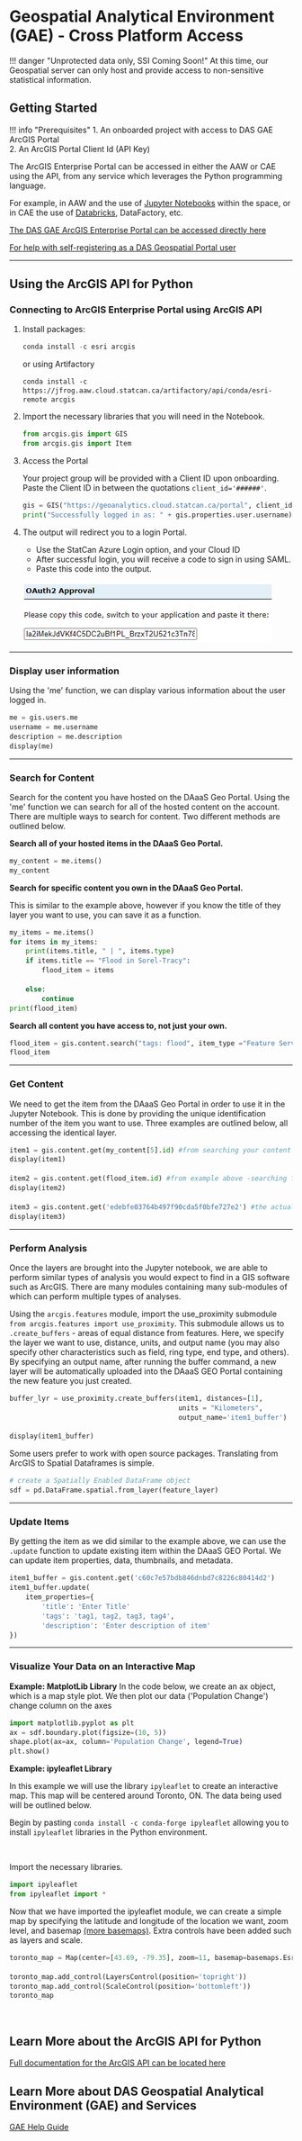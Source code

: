 # Geospatial Analytical Environment (GAE) - Cross Platform Access

<!-- prettier-ignore -->
!!! danger "Unprotected data only, SSI Coming Soon!"
    At this time, our Geospatial server can only host and provide access to non-sensitive statistical information.

## Getting Started

<!-- prettier-ignore -->
!!! info "Prerequisites"
    1. An onboarded project with access to DAS GAE ArcGIS Portal 	
    2. An ArcGIS Portal Client Id (API Key)

The ArcGIS Enterprise Portal can be accessed in either the AAW or CAE using the
API, from any service which leverages the Python programming language.

For example, in AAW and the use of
[Jupyter Notebooks](https://statcan.github.io/aaw/en/1-Experiments/Jupyter/)
within the space, or in CAE the use of
[Databricks](https://statcan.github.io/cae-eac/en/DataBricks/), DataFactory,
etc.

[The DAS GAE ArcGIS Enterprise Portal can be accessed directly here](https://geoanalytics.cloud.statcan.ca/portal)

[For help with self-registering as a DAS Geospatial Portal user](https://statcan.github.io/daaas-dads-geo/english/portal/)

<hr>

## Using the ArcGIS API for Python

### Connecting to ArcGIS Enterprise Portal using ArcGIS API

1. Install packages:

   ```python
   conda install -c esri arcgis
   ```

   or using Artifactory

   ```python3333
   conda install -c https://jfrog.aaw.cloud.statcan.ca/artifactory/api/conda/esri-remote arcgis
   ```

2. Import the necessary libraries that you will need in the Notebook.

   ```python
   from arcgis.gis import GIS
   from arcgis.gis import Item
   ```

3. Access the Portal

   Your project group will be provided with a Client ID upon onboarding. Paste
   the Client ID in between the quotations `client_id='######'`.

   ```python
   gis = GIS("https://geoanalytics.cloud.statcan.ca/portal", client_id=' ')
   print("Successfully logged in as: " + gis.properties.user.username)
   ```

4. The output will redirect you to a login Portal.

   - Use the StatCan Azure Login option, and your Cloud ID
   - After successful login, you will receive a code to sign in using SAML.
   - Paste this code into the output.

   ![OAuth2 Approval](../images/OAuth2Key.png)

<hr>

### Display user information

Using the 'me' function, we can display various information about the user
logged in.

```python
me = gis.users.me
username = me.username
description = me.description
display(me)
```

<hr>

### Search for Content

Search for the content you have hosted on the DAaaS Geo Portal. Using the 'me'
function we can search for all of the hosted content on the account. There are
multiple ways to search for content. Two different methods are outlined below.

**Search all of your hosted items in the DAaaS Geo Portal.**

```python
my_content = me.items()
my_content
```

**Search for specific content you own in the DAaaS Geo Portal.**

This is similar to the example above, however if you know the title of they
layer you want to use, you can save it as a function.

```python
my_items = me.items()
for items in my_items:
    print(items.title, " | ", items.type)
    if items.title == "Flood in Sorel-Tracy":
        flood_item = items

    else:
        continue
print(flood_item)
```

**Search all content you have access to, not just your own.**

```python
flood_item = gis.content.search("tags: flood", item_type ="Feature Service")
flood_item
```

<hr>

### Get Content

We need to get the item from the DAaaS Geo Portal in order to use it in the
Jupyter Notebook. This is done by providing the unique identification number of
the item you want to use. Three examples are outlined below, all accessing the
identical layer.

```python
item1 = gis.content.get(my_content[5].id) #from searching your content above
display(item1)

item2 = gis.content.get(flood_item.id) #from example above -searching for specific content
display(item2)

item3 = gis.content.get('edebfe03764b497f90cda5f0bfe727e2') #the actual content id number
display(item3)
```

<hr>

### Perform Analysis

Once the layers are brought into the Jupyter notebook, we are able to perform
similar types of analysis you would expect to find in a GIS software such as
ArcGIS. There are many modules containing many sub-modules of which can perform
multiple types of analyses. <br/>

Using the `arcgis.features` module, import the use_proximity submodule
`from arcgis.features import use_proximity`. This submodule allows us to
`.create_buffers` - areas of equal distance from features. Here, we specify the
layer we want to use, distance, units, and output name (you may also specify
other characteristics such as field, ring type, end type, and others). By
specifying an output name, after running the buffer command, a new layer will be
automatically uploaded into the DAaaS GEO Portal containing the new feature you
just created. <br/>

```python
buffer_lyr = use_proximity.create_buffers(item1, distances=[1],
                                          units = "Kilometers",
                                          output_name='item1_buffer')

display(item1_buffer)
```

Some users prefer to work with open source packages. Translating from ArcGIS to
Spatial Dataframes is simple.

```python
# create a Spatially Enabled DataFrame object
sdf = pd.DataFrame.spatial.from_layer(feature_layer)
```

<hr>

### Update Items

By getting the item as we did similar to the example above, we can use the
`.update` function to update existing item within the DAaaS GEO Portal. We can
update item properties, data, thumbnails, and metadata.

```python
item1_buffer = gis.content.get('c60c7e57bdb846dnbd7c8226c80414d2')
item1_buffer.update(
    item_properties={
        'title': 'Enter Title'
        'tags': 'tag1, tag2, tag3, tag4',
        'description': 'Enter description of item'
})
```

<hr>

### Visualize Your Data on an Interactive Map

**Example: MatplotLib Library** In the code below, we create an ax object, which
is a map style plot. We then plot our data ('Population Change') change column
on the axes

```python
import matplotlib.pyplot as plt
ax = sdf.boundary.plot(figsize=(10, 5))
shape.plot(ax=ax, column='Population Change', legend=True)
plt.show()
```

**Example: ipyleaflet Library**

In this example we will use the library `ipyleaflet` to create an interactive
map. This map will be centered around Toronto, ON. The data being used will be
outlined below.

Begin by pasting `conda install -c conda-forge ipyleaflet` allowing you to
install `ipyleaflet` libraries in the Python environment.

<br/>

Import the necessary libraries.

```python
import ipyleaflet
from ipyleaflet import *
```

Now that we have imported the ipyleaflet module, we can create a simple map by
specifying the latitude and longitude of the location we want, zoom level, and
basemap
[(more basemaps)](https://ipyleaflet.readthedocs.io/en/latest/map_and_basemaps/basemaps.html).
Extra controls have been added such as layers and scale.

```python
toronto_map = Map(center=[43.69, -79.35], zoom=11, basemap=basemaps.Esri.WorldStreetMap)

toronto_map.add_control(LayersControl(position='topright'))
toronto_map.add_control(ScaleControl(position='bottomleft'))
toronto_map
```

<br/>

## Learn More about the ArcGIS API for Python

[Full documentation for the ArcGIS API can be located here](https://developers.arcgis.com/python/)

## Learn More about DAS Geospatial Analytical Environment (GAE) and Services

[GAE Help Guide](https://statcan.github.io/daaas-dads-geo/)
